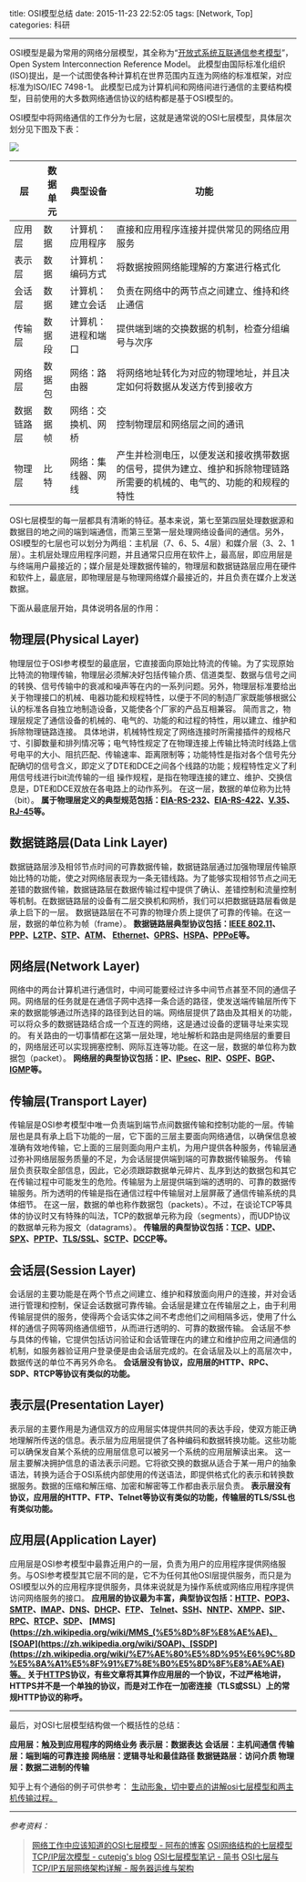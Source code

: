 title: OSI模型总结
date: 2015-11-23 22:52:05
tags: [Network, Top]
categories: 科研

---

OSI模型是最为常用的网络分层模型，其全称为“[开放式系统互联通信参考模型](https://zh.wikipedia.org/wiki/OSI%E6%A8%A1%E5%9E%8B)”，Open System Interconnection Reference Model。 此模型由国际标准化组织(ISO)提出，是一个试图使各种计算机在世界范围内互连为网络的标准框架，对应标准为ISO/IEC 7498-1。
此模型已成为计算机间和网络间进行通信的主要结构模型，目前使用的大多数网络通信协议的结构都是基于OSI模型的。 

OSI模型中将网络通信的工作分为七层，这就是通常说的OSI七层模型，具体层次划分见下图及下表：

<!--more-->

![](http://7xnwyt.com1.z0.glb.clouddn.com/Web20160304200750.jpg)

| 层                       | 数据单元                   | 典型设备        | 功能 |
| ------------------------ | ------------------------- | -------------- | --- |
|应用层 |数据                  |计算机：应用程序  |直接和应用程序连接并提供常见的网络应用服务|
|表示层|数据                  |计算机：编码方式  |将数据按照网络能理解的方案进行格式化|
|会话层    |数据                  |计算机：建立会话  |负责在网络中的两节点之间建立、维持和终止通信|
|传输层  |数据段            |计算机：进程和端口|提供端到端的交换数据的机制，检查分组编号与次序|
|网络层    |数据包 |网络：路由器     |将网络地址转化为对应的物理地址，并且决定如何将数据从发送方传到接收方|
|数据链路层|数据帧         |网络：交换机、网桥|控制物理层和网络层之间的通讯|
|物理层    |比特                   |网络：集线器、网线|产生并检测电压，以便发送和接收携带数据的信号，提供为建立、维护和拆除物理链路所需要的机械的、电气的、功能的和规程的特性|

OSI七层模型的每一层都具有清晰的特征。基本来说，第七至第四层处理数据源和数据目的地之间的端到端通信，而第三至第一层处理网络设备间的通信。另外，OSI模型的七层也可以划分为两组：主机层（7、6、5、4层）和媒介层（3、2、1层）。主机层处理应用程序问题，并且通常只应用在软件上，最高层，即应用层是与终端用户最接近的；媒介层是处理数据传输的，物理层和数据链路层应用在硬件和软件上，最底层，即物理层是与物理网络媒介最接近的，并且负责在媒介上发送数据。 

下面从最底层开始，具体说明各层的作用：

## **物理层(Physical Layer)**
物理层位于OSI参考模型的最底层，它直接面向原始比特流的传输。为了实现原始比特流的物理传输，物理层必须解决好包括传输介质、信道类型、数据与信号之间的转换、信号传输中的衰减和噪声等在内的一系列问题。另外，物理层标准要给出关于物理接口的机械、电器功能和规程特性，以便于不同的制造厂家既能够根据公认的标准各自独立地制造设备，又能使各个厂家的产品互相兼容。
简而言之，物理层规定了通信设备的机械的、电气的、功能的和过程的特性，用以建立、维护和拆除物理链路连接。
具体地讲，机械特性规定了网络连接时所需接插件的规格尺寸、引脚数量和排列情况等；电气特性规定了在物理连接上传输比特流时线路上信号电平的大小、阻抗匹配、传输速率、距离限制等；功能特性是指对各个信号先分配确切的信号含义，即定义了DTE和DCE之间各个线路的功能；规程特性定义了利用信号线进行bit流传输的一组 操作规程，是指在物理连接的建立、维护、交换信息是，DTE和DCE双放在各电路上的动作系列。
在这一层，数据的单位称为比特（bit）。
**属于物理层定义的典型规范包括：[EIA-RS-232](https://zh.wikipedia.org/wiki/RS-232)、[EIA-RS-422](https://zh.wikipedia.org/wiki/EIA-422)、[V.35](http://baike.baidu.com/view/14873387.htm)、[RJ-45](https://zh.wikipedia.org/wiki/8P8C)等。**

## **数据链路层(Data Link Layer)** 
数据链路层涉及相邻节点时间的可靠数据传输，数据链路层通过加强物理层传输原始比特的功能，使之对网络层表现为一条无错线路。为了能够实现相邻节点之间无差错的数据传输，数据链路层在数据传输过程中提供了确认、差错控制和流量控制等机制。在数据链路层的设备有二层交换机和网桥，我们可以把数据链路层看做是承上启下的一层。
数据链路层在不可靠的物理介质上提供了可靠的传输。在这一层，数据的单位称为帧（frame）。
**数据链路层典型协议包括：[IEEE 802.11](https://zh.wikipedia.org/wiki/IEEE_802.11)、[PPP](https://zh.wikipedia.org/wiki/%E7%82%B9%E5%AF%B9%E7%82%B9%E5%8D%8F%E8%AE%AE)、[L2TP](https://zh.wikipedia.org/wiki/%E7%AC%AC%E4%BA%8C%E5%B1%82%E9%9A%A7%E9%81%93%E5%8D%8F%E8%AE%AE)、[STP](https://zh.wikipedia.org/wiki/%E7%94%9F%E6%88%90%E6%A0%91%E5%8D%8F%E8%AE%AE)、[ATM](https://zh.wikipedia.org/wiki/%E5%BC%82%E6%AD%A5%E4%BC%A0%E8%BE%93%E6%A8%A1%E5%BC%8F)、
[Ethernet](https://zh.wikipedia.org/wiki/%E4%BB%A5%E5%A4%AA%E7%BD%91)、[GPRS](https://zh.wikipedia.org/wiki/GPRS)、[HSPA](https://zh.wikipedia.org/wiki/%E9%AB%98%E9%80%9F%E5%B0%81%E5%8C%85%E5%AD%98%E5%8F%96)、[PPPoE](https://zh.wikipedia.org/wiki/PPPoE)等。**

## **网络层(Network Layer)**
网络中的两台计算机进行通信时，中间可能要经过许多中间节点甚至不同的通信子网。网络层的任务就是在通信子网中选择一条合适的路径，使发送端传输层所传下来的数据能够通过所选择的路径到达目的端。网络层提供了路由及其相关的功能，可以将众多的数据链路结合成一个互连的网络，这是通过设备的逻辑寻址来实现的。
有关路由的一切事情都在这第一层处理，地址解析和路由是网络层的重要目的，网络层还可以实现拥塞控制、网际互连等功能。在这一层，数据的单位称为数据包（packet）。
**网络层的典型协议包括：[IP](https://zh.wikipedia.org/wiki/%E7%BD%91%E9%99%85%E5%8D%8F%E8%AE%AE)、[IPsec](https://zh.wikipedia.org/wiki/IPsec)、[RIP](https://zh.wikipedia.org/wiki/%E8%B7%AF%E7%94%B1%E4%BF%A1%E6%81%AF%E5%8D%8F%E8%AE%AE)、[OSPF](https://zh.wikipedia.org/wiki/%E5%BC%80%E6%94%BE%E5%BC%8F%E6%9C%80%E7%9F%AD%E8%B7%AF%E5%BE%84%E4%BC%98%E5%85%88)、[BGP](https://zh.wikipedia.org/wiki/%E8%BE%B9%E7%95%8C%E7%BD%91%E5%85%B3%E5%8D%8F%E8%AE%AE)、[IGMP](https://zh.wikipedia.org/wiki/%E5%9B%A0%E7%89%B9%E7%BD%91%E7%BB%84%E7%AE%A1%E7%90%86%E5%8D%8F%E8%AE%AE)等。**

## **传输层(Transport Layer)**
传输层是OSI参考模型中唯一负责端到端节点间数据传输和控制功能的一层。传输层也是具有承上启下功能的一层，它下面的三层主要面向网络通信，以确保信息被准确有效地传输，它上面的三层则面向用户主机，为用户提供各种服务，传输层通过弥补网络层服务质量的不足，为会话层提供端到端的可靠数据传输服务。
传输层负责获取全部信息，因此，它必须跟踪数据单元碎片、乱序到达的数据包和其它在传输过程中可能发生的危险。传输层为上层提供端到端的透明的、可靠的数据传输服务。所为透明的传输是指在通信过程中传输层对上层屏蔽了通信传输系统的具体细节。
在这一层，数据的单也称作数据包（packets）。不过，在谈论TCP等具体的协议时又有特殊的叫法，TCP的数据单元称为段（segments），而UDP协议的数据单元称为报文（datagrams）。
**传输层的典型协议包括：[TCP](https://zh.wikipedia.org/wiki/%E4%BC%A0%E8%BE%93%E6%8E%A7%E5%88%B6%E5%8D%8F%E8%AE%AE)、[UDP](https://zh.wikipedia.org/wiki/%E7%94%A8%E6%88%B7%E6%95%B0%E6%8D%AE%E6%8A%A5%E5%8D%8F%E8%AE%AE)、[SPX](https://zh.wikipedia.org/wiki/%E5%BA%8F%E5%88%97%E5%88%86%E7%B5%84%E4%BA%A4%E6%8F%9B)、[PPTP](https://zh.wikipedia.org/wiki/%E9%BB%9E%E5%B0%8D%E9%BB%9E%E9%9A%A7%E9%81%93%E5%8D%94%E8%AD%B0)、[TLS/SSL](https://zh.wikipedia.org/wiki/%E5%82%B3%E8%BC%B8%E5%B1%A4%E5%AE%89%E5%85%A8%E5%8D%94%E8%AD%B0)、[SCTP](https://zh.wikipedia.org/wiki/%E6%B5%81%E6%8E%A7%E5%88%B6%E4%BC%A0%E8%BE%93%E5%8D%8F%E8%AE%AE)、[DCCP](https://zh.wikipedia.org/wiki/%E6%95%B0%E6%8D%AE%E6%8B%A5%E5%A1%9E%E6%8E%A7%E5%88%B6%E5%8D%8F%E8%AE%AE)等。**

## **会话层(Session Layer)**
会话层的主要功能是在两个节点之间建立、维护和释放面向用户的连接，并对会话进行管理和控制，保证会话数据可靠传输。会话层是建立在传输层之上，由于利用传输层提供的服务，使得两个会话实体之间不考虑他们之间相隔多远，使用了什么样的通信子网等网络通信细节，从而进行透明的、可靠的数据传输。
会话层不参与具体的传输，它提供包括访问验证和会话管理在内的建立和维护应用之间通信的机制，如服务器验证用户登录便是由会话层完成的。在会话层及以上的高层次中，数据传送的单位不再另外命名。
**会话层没有协议，应用层的HTTP、RPC、SDP、RTCP等协议有类似的功能。**

## **表示层(Presentation Layer)**
表示层的主要作用是为通信双方的应用层实体提供共同的表达手段，使双方能正确地理解所传送的信息。表示层为应用层提供了各种编码和数据转换功能。这些功能可以确保发自某个系统的应用层信息可以被另一个系统的应用层解读出来。
这一层主要解决拥护信息的语法表示问题。它将欲交换的数据从适合于某一用户的抽象语法，转换为适合于OSI系统内部使用的传送语法，即提供格式化的表示和转换数据服务。数据的压缩和解压缩、加密和解密等工作都由表示层负责。
**表示层没有协议，应用层的HTTP、FTP、Telnet等协议有类似的功能，传输层的TLS/SSL也有类似功能。**

## **应用层(Application Layer)**
应用层是OSI参考模型中最靠近用户的一层，负责为用户的应用程序提供网络服务。与OSI参考模型其它层不同的是，它不为任何其他OSI层提供服务，而只是为OSI模型以外的应用程序提供服务，具体来说就是为操作系统或网络应用程序提供访问网络服务的接口。
**应用层的协议最为丰富，典型协议包括：[HTTP](https://zh.wikipedia.org/wiki/%E8%B6%85%E6%96%87%E6%9C%AC%E4%BC%A0%E8%BE%93%E5%8D%8F%E8%AE%AE)、[POP3](https://zh.wikipedia.org/wiki/%E9%83%B5%E5%B1%80%E5%8D%94%E5%AE%9A)、[SMTP](https://zh.wikipedia.org/wiki/%E7%AE%80%E5%8D%95%E9%82%AE%E4%BB%B6%E4%BC%A0%E8%BE%93%E5%8D%8F%E8%AE%AE)、[IMAP](https://zh.wikipedia.org/wiki/IMAP)、[DNS](https://zh.wikipedia.org/wiki/%E5%9F%9F%E5%90%8D%E7%B3%BB%E7%BB%9F)、[DHCP](https://zh.wikipedia.org/wiki/%E5%8A%A8%E6%80%81%E4%B8%BB%E6%9C%BA%E8%AE%BE%E7%BD%AE%E5%8D%8F%E8%AE%AE)、[FTP](https://zh.wikipedia.org/wiki/%E6%96%87%E4%BB%B6%E4%BC%A0%E8%BE%93%E5%8D%8F%E8%AE%AE)、
[Telnet](https://zh.wikipedia.org/wiki/Telnet)、[SSH](https://zh.wikipedia.org/wiki/Secure_Shell)、[NNTP](https://zh.wikipedia.org/wiki/%E7%B6%B2%E8%B7%AF%E6%96%B0%E8%81%9E%E5%82%B3%E8%BC%B8%E5%8D%94%E8%AD%B0)、[XMPP](https://zh.wikipedia.org/wiki/XMPP)、[SIP](https://zh.wikipedia.org/wiki/%E4%BC%9A%E8%AF%9D%E5%8F%91%E8%B5%B7%E5%8D%8F%E8%AE%AE)、[RPC](https://zh.wikipedia.org/wiki/%E8%BF%9C%E7%A8%8B%E8%BF%87%E7%A8%8B%E8%B0%83%E7%94%A8)、[RTCP](https://zh.wikipedia.org/wiki/%E5%AE%9E%E6%97%B6%E4%BC%A0%E8%BE%93%E6%8E%A7%E5%88%B6%E5%8D%8F%E8%AE%AE)、[SDP](https://zh.wikipedia.org/wiki/%E4%BC%9A%E8%AF%9D%E6%8F%8F%E8%BF%B0%E5%8D%8F%E8%AE%AE)、
[MMS](https://zh.wikipedia.org/wiki/MMS_(%E5%8D%8F%E8%AE%AE)、[SOAP](https://zh.wikipedia.org/wiki/SOAP)、[SSDP](https://zh.wikipedia.org/wiki/%E7%AE%80%E5%8D%95%E6%9C%8D%E5%8A%A1%E5%8F%91%E7%8E%B0%E5%8D%8F%E8%AE%AE)等。
关于[HTTPS](https://zh.wikipedia.org/wiki/%E8%B6%85%E6%96%87%E6%9C%AC%E4%BC%A0%E8%BE%93%E5%AE%89%E5%85%A8%E5%8D%8F%E8%AE%AE)协议，有些文章将其算作应用层的一个协议，不过严格地讲，HTTPS并不是一个单独的协议，而是对工作在一加密连接（TLS或SSL）上的常规HTTP协议的称呼。**

----------

最后，对OSI七层模型结构做一个概括性的总结：

**应用层：触及到应用程序的网络业务
表示层：数据表达
会话层：主机间通信
传输层：端到端的可靠连接
网络层：逻辑寻址和最佳路径
数据链路层：访问介质
物理层：数据二进制的传输**

知乎上有个通俗的例子可供参考：
[生动形象，切中要点的讲解osi七层模型和两主机传输过程。](http://www.zhihu.com/question/24002080)

----------

*参考资料：*
> [网络工作中应该知道的OSI七层模型 - 阿布的博客](http://www.abuve.com/article/14/)
> [OSI网络结构的七层模型 TCP/IP层次模型 - cutepig's blog](http://www.cnblogs.com/cutepig/archive/2007/10/11/921427.html)
> [OSI七层模型笔记 - 简书](http://www.jianshu.com/p/ef5703f65369)
> [OSI七层与TCP/IP五层网络架构详解 -  服务器运维与架构](http://www.ha97.com/3215.html)








